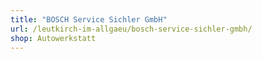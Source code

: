 ```yaml
---
title: "BOSCH Service Sichler GmbH"
url: /leutkirch-im-allgaeu/bosch-service-sichler-gmbh/
shop: Autowerkstatt
---
```

